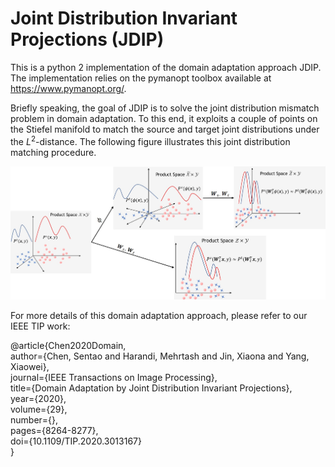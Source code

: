 # Joint Distribution Invariant Projections (JDIP)

This is a python 2 implementation of the domain adaptation approach JDIP. The implementation relies on the pymanopt toolbox available at https://www.pymanopt.org/.

Briefly speaking, the goal of JDIP is to solve the joint distribution mismatch problem in domain adaptation. To this end, it exploits a couple of points on the Stiefel manifold to match the source and target joint distributions under the $L^{2}$-distance. The following figure illustrates this joint distribution matching procedure.   


![procedure](procedure.jpg)



For more details of this domain adaptation approach,  please refer to our IEEE TIP work: 

@article{Chen2020Domain,  
  author={Chen, Sentao and Harandi, Mehrtash and Jin, Xiaona and Yang, Xiaowei},  
  journal={IEEE Transactions on Image Processing},   
  title={Domain Adaptation by Joint Distribution Invariant Projections},   
  year={2020},  
  volume={29},  
  number={},  
  pages={8264-8277},  
  doi={10.1109/TIP.2020.3013167}  
  }

